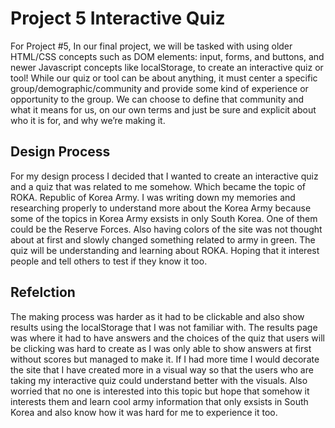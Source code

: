 # Project 5 Interactive Quiz

For Project #5, In our final project, we will be tasked with using older HTML/CSS concepts 
such as DOM elements: input, forms, and buttons, and newer Javascript concepts like localStorage, 
to create an interactive quiz or tool! While our quiz or tool can be about anything, it must center 
a specific group/demographic/community and provide some kind of experience or opportunity to the 
group. We can choose to define that community and what it means for us, on our own terms and just 
be sure and explicit about who it is for, and why we’re making it.

## Design Process

For my design process I decided that I wanted to create an interactive quiz and a quiz that was
related to me somehow. Which became the topic of ROKA. Republic of Korea Army. I was writing down
my memories and researching properly to understand more about the Korea Army because some of the
topics in Korea Army exsists in only South Korea. One of them could be the Reserve Forces. Also
having colors of the site was not thought about at first and slowly changed something related to
army in green. The quiz will be understanding and learning about ROKA. Hoping that it interest people
and tell others to test if they know it too.

## Refelction

The making process was harder as it had to be clickable and also show results using the localStorage
that I was not familiar with. The results page was where it had to have answers and the choices of the 
quiz that users will be clicking was hard to create as I was only able to show answers at first without
scores but managed to make it. If I had more time I would decorate the site that I have created more in
a visual way so that the users who are taking my interactive quiz could understand better with the visuals.
Also worried that no one is interested into this topic but hope that somehow it interests them and learn
cool army information that only exsists in South Korea and also know how it was hard for me to experience 
it too.
